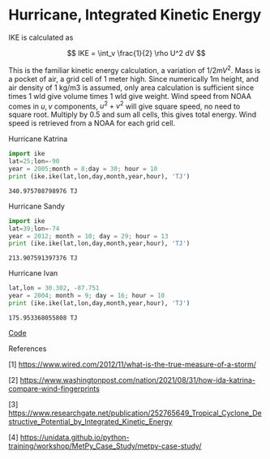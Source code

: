 # Hurricane, Integrated Kinetic Energy

IKE is calculated as

$$
IKE = \int_v \frac{1}{2} \rho U^2 dV
$$

This is the familiar kinetic energy calculation, a variation of $1/2 m
V^2$. Mass is a pocket of air, a grid cell of 1 meter high. Since
numerically 1m height, and air density of 1 kg/m3 is assumed, only
area calculation is sufficient since times 1 wld give volume times 1
wld give weight. Wind speed from NOAA comes in $u,v$ components,
$u^2+v^2$ will give square speed, no need to square root. Multiply by
0.5 and sum all cells, this gives total energy. Wind speed is
retrieved from a NOAA for each grid cell.

Hurricane Katrina

```python
import ike
lat=25;lon=-90
year = 2005;month = 8;day = 30; hour = 10
print (ike.ike(lat,lon,day,month,year,hour), 'TJ')
```

```text
340.975708798976 TJ
```

Hurricane Sandy

```python
import ike
lat=39;lon=-74
year = 2012; month = 10; day = 29; hour = 13
print (ike.ike(lat,lon,day,month,year,hour), 'TJ')
```

```text
213.907591397376 TJ
```

Hurricane Ivan

```python
lat,lon = 30.302, -87.751
year = 2004; month = 9; day = 16; hour = 10
print (ike.ike(lat,lon,day,month,year,hour), 'TJ')
```

```text
175.953368055808 TJ
```

[Code](ike.py)

References

[1] https://www.wired.com/2012/11/what-is-the-true-measure-of-a-storm/

[2] https://www.washingtonpost.com/nation/2021/08/31/how-ida-katrina-compare-wind-fingerprints

[3] https://www.researchgate.net/publication/252765649_Tropical_Cyclone_Destructive_Potential_by_Integrated_Kinetic_Energy

[4] https://unidata.github.io/python-training/workshop/MetPy_Case_Study/metpy-case-study/
